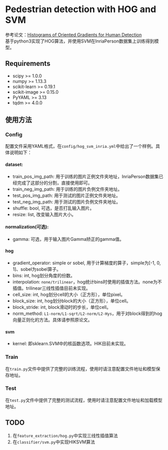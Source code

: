 # Pedestrian detection with HOG and SVM

参考论文：[Histograms of Oriented Gradients for Human Detection](http://www2.cs.duke.edu/courses/spring19/compsci527/papers/Dalal.pdf)  
基于python3实现了HOG算法，并使用SVM在InriaPerson数据集上训练得到模型。

## Requirements
+ scipy >= 1.0.0
+ numpy >= 1.13.3
+ scikit-learn >= 0.19.1
+ scikit-image >= 0.15.0
+ PyYAML >= 3.13
+ tqdm >= 4.0.0

## 使用方法
### Config
配置文件采用YAML格式，在`config/hog_svm_inria.yml`中给出了一个样例。具体说明如下：
#### dataset:
+ train_pos_img_path: 用于训练的图片正例文件夹地址，InriaPerson数据集已经完成了这部分的分割，直接使用即可。
+ train_neg_img_path: 用于训练的图片负例文件夹地址。
+ test_pos_img_path: 用于测试的图片正例文件夹地址。
+ test_neg_img_path: 用于测试的图片负例文件夹地址。
+ shuffle: bool, 可选，是否打乱输入图片。
+ resize: list, 改变输入图片大小。
#### normalization(可选):
+ gamma: 可选，用于输入图片Gamma矫正的gamma值。
#### hog
+ gradient_operator: simple or sobel, 用于计算梯度的算子，simple为[-1, 0, 1]、sobel为sobel算子。
+ bins: int, hog划分角度的份数。
+ interpolation: `none/trilinear`，hog统计bins时使用的插值方法。none为不插值。trilinear三线性插值目前未实现。
+ cell_size: int, hog划分cell的大小（正方形），单位pixel。
+ block_size: int, hog划分block的大小（正方形），单位cell。
+ block_stride: int, block滑动时的步长，单位cell。
+ norm_method: `L1-norm/L1-sqrt/L2-norm/L2-Hys`，用于对block得到的hog向量正则化的方法。具体请参照原论文。
#### svm
+ kernel: 即sklearn.SVM中的核函数选项。HIK目前未实现。

### Train
在`train.py`文件中提供了完整的训练流程，使用时请注意配置文件地址和模型保存地址。

### Test
在`test.py`文件中提供了完整的测试流程，使用时请注意配置文件地址和加载模型地址。

## TODO
1. 在`feature_extraction/hog.py`中实现三线性插值算法
2. 在`classifier/svm.py`中实现HIKSVM算法